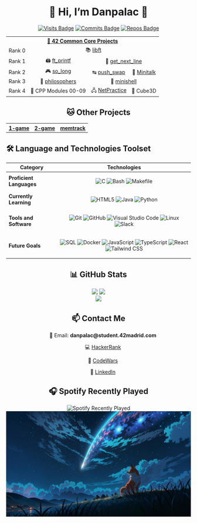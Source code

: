 <!DOCTYPE html>
<html lang="en">

  <h1 class="center"; align="center">🦊 Hi, I’m Danpalac 🦊</h1>
  
  <div class="badges center"; align="center">
    <a href="https://braydoncoyer.dev"><img src="https://badges.pufler.dev/visits/Leined18/Leined18" alt="Visits Badge" /></a>
    <a href="https://braydoncoyer.dev"><img src="https://badges.pufler.dev/commits/monthly/Leined18" alt="Commits Badge" /></a>
    <a href="https://braydoncoyer.dev"><img src="https://badges.pufler.dev/repos/Leined18" alt="Repos Badge" /></a>
  </div>

  
  
  <div align="center">
 <table >
   <tr>
     <th colspan="4"><a href="https://www.42madrid.com/en">🦊 42 Common Core Projects</a></th>
   </tr>
   <tr>
     <td align="center">Rank 0</td>
     <td align="center" colspan="3">📚 <a href="https://github.com/Leined18/Libft">libft</a></td>
   </tr>
   <tr>
     <td align="center">Rank 1</td>
     <td align="center">🖨️ <a href="https://github.com/Leined18/ft_printf">ft_printf</a></td>
     <td colspan="2" align="center">📜 <a href="https://github.com/Leined18/get_next_line">get_next_line</a></td>
   </tr>
   <tr>
     <td align="center">Rank 2</td>
     <td align="center">🎮 <a href="https://github.com/Leined18/so_long">so_long</a></td>
     <td align="center">↹ <a href="https://github.com/Leined18/Push_swap">push_swap</a></td>
     <td align="center">🔗 <a href="https://github.com/Leined18/Minitalk">Minitalk</a></td>
   </tr>
   <tr>
     <td align="center">Rank 3</td>
     <td align="center">🍴 <a href="https://github.com/Leined18/Philosophers">philosophers</a></td>
     <td colspan="2" align="center">🐚 <a href="https://github.com/Leined18/minishell">minishell </a></td>
   </tr>
   <tr>
     <td align="center">Rank 4</td>
     <td align="center">🤖 <a>CPP Modules 00-09</a></td>
     <td align="center">🖧 <a href="https://github.com/Leined18/Netpractice">NetPractice </a></td>
     <td align="center">🔦 <a>Cube3D</a></td>
   </tr>
 </table>
</div>

<div align="center">
 <table class="project-table">
   <tr>
   <div class="section">
    <h2>🐱 Other Projects</h2>
   </div>
   </tr>
      <thead>
        <tr>
          <th><a href="https://github.com/Leined18/1-game" target="_blank">1-game</a></th>
          <th><a href="https://github.com/Leined18/2-game" target="_blank">2-game</a></th>
          <th><a href="https://github.com/Leined18/memtrack" target="_blank">memtrack</a></th>
        </tr>
      </thead>
      <tbody>
      </tbody>
    </table>
  </div>

  ## 🛠️ Language and Technologies Toolset
<div align="center">

| Category                 | Technologies                                                                                              |
|--------------------------|-----------------------------------------------------------------------------------------------------------|
| **Proficient Languages** | <p align="center"> ![C][] ![Bash][] ![Makefile][] </p>                                                    |
| **Currently Learning**   | <p align="center"> ![HTML5][] ![Java][] ![Python][] </p> |
| **Tools and Software**   | <p align="center"> ![Git][] ![GitHub][] ![Visual Studio Code][] ![Linux][] ![Slack][]             </p>    |
| **Future Goals**         | <p align="center"> ![SQL][] ![Docker][] ![JavaScript][] ![TypeScript][] ![React][] ![Tailwind CSS] </p>   |

[C]: https://img.shields.io/badge/C%20-%232370ED.svg?style=for-the-badge&logo=c&logoColor=white
[Bash]: https://img.shields.io/badge/Bash%20-%234EAA25.svg?style=for-the-badge&logo=gnu-bash&logoColor=white
[Makefile]: https://img.shields.io/badge/Makefile%20-%230077B5.svg?style=for-the-badge&logo=gnu&logoColor=white

[HTML5]: https://img.shields.io/badge/HTML5%20-%23E34F26.svg?style=for-the-badge&logo=html5&logoColor=white
[Java]: https://img.shields.io/badge/Java%20-%23ED8B00.svg?style=for-the-badge&logo=java&logoColor=white

[Git]: https://img.shields.io/badge/git-%23F05033.svg?style=for-the-badge&logo=git&logoColor=white
[GitHub]: https://img.shields.io/badge/github-%23121011.svg?style=for-the-badge&logo=github&logoColor=white
[Visual Studio Code]: https://img.shields.io/badge/Visual%20Studio%20Code-0078d7.svg?style=for-the-badge&logo=visual-studio-code&logoColor=white
[Linux]: https://img.shields.io/badge/Linux-FCC624?style=for-the-badge&logo=linux&logoColor=black
[Slack]: https://img.shields.io/badge/Slack-4A154B?style=for-the-badge&logo=slack&logoColor=white

[Python]: https://img.shields.io/badge/Python%20-%233776AB.svg?style=for-the-badge&logo=python&logoColor=white
[Java]: https://img.shields.io/badge/Java%20-%23ED8B00.svg?style=for-the-badge&logo=java&logoColor=white
[JavaScript]: https://img.shields.io/badge/JavaScript%20-%23F7DF1E.svg?style=for-the-badge&logo=javascript&logoColor=black
[TypeScript]: https://img.shields.io/badge/TypeScript%20-%23007ACC.svg?style=for-the-badge&logo=typescript&logoColor=white
[SQL]: https://img.shields.io/badge/SQL%20-%234169E1.svg?style=for-the-badge&logo=postgresql&logoColor=white
[React]: https://img.shields.io/badge/React%20-%2361DAFB.svg?style=for-the-badge&logo=react&logoColor=black
[Tailwind CSS]: https://img.shields.io/badge/Tailwind%20CSS%20-%2338B2AC.svg?style=for-the-badge&logo=tailwind-css&logoColor=white
[Docker]: https://img.shields.io/badge/Docker%20-%232496ED.svg?style=for-the-badge&logo=docker&logoColor=white
[Kubernetes]: https://img.shields.io/badge/Kubernetes%20-%23326CE5.svg?style=for-the-badge&logo=kubernetes&logoColor=white

<div align="center">

  <div class="section center"; align="center">
    <h2>📊 GitHub Stats</h2>
    <img src="https://github-readme-stats.vercel.app/api?username=Leined18&theme=tokyonight&show_icons=true&count_private=true" width="45%" />
    <img src="https://github-readme-streak-stats.herokuapp.com/?user=Leined18&theme=tokyonight" width="45%" />
    <br />
    <img src="https://github-readme-stats.vercel.app/api/top-langs/?username=Leined18&theme=tokyonight&layout=compact" width="45%" />
  </div>

  <div class="section">
    <h2>📫 Contact Me</h2>
    <ul class="contact">
      </p>📧 Email: <strong>danpalac@student.42madrid.com</strong></li>
      </p>💻 <a href="https://www.hackerrank.com/profile/erdanielmarciano" target="_blank">HackerRank</a></li>
      </p>🧠 <a href="https://www.codewars.com/users/leined18" target="_blank">CodeWars</a></li>
      </p>💼 <a href="https://www.linkedin.com/in/daniel-palacios-a5a2a4249" target="_blank">LinkedIn</a></li>
    </ul>
  </div>

  <div class="section center">
    <h2>🎧 Spotify Recently Played</h2>
    <img src="https://spotify-recently-played-readme.vercel.app/api?user=k95jc7brx61cgfgqo9bojn6c4" alt="Spotify Recently Played" />
  </div>

  <footer>
    <img src="recourses/fox.jpeg" alt="Fox Image" />
  </footer>

</body>
</html>
